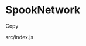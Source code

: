 # SpookNetwork

<clipboard-copy for="blob-path">Copy</clipboard-copy>
<div id="blob-path">src/index.js</div>
